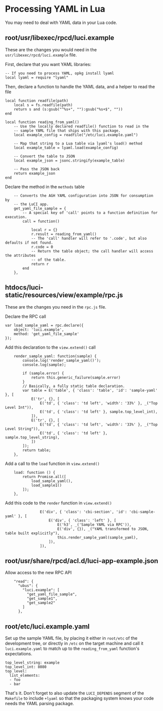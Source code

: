 # Processing YAML in Lua

You may need to deal with YAML data in your Lua code.

## root/usr/libexec/rpcd/luci.example
These are the changes you would need in the `usr/libexec/rpcd/luci.example` file.

First, declare that you want YAML libraries:

```
-- If you need to process YAML, opkg install lyaml
local lyaml = require "lyaml"
```

Then, declare a function to handle the YAML data, and a helper to read the file

```
local function readfile(path)
    local s = fs.readfile(path)
    return s and (s:gsub("^%s+", ""):gsub("%s+$", ""))
end

local function reading_from_yaml()
    -- Use the locally declared readfile() function to read in the
    -- sample YAML file that ships with this package.
    local example_config = readfile("/etc/luci.example.yaml")

    -- Map that string to a Lua table via lyaml's load() method
    local example_table = lyaml.load(example_config)

    -- Convert the table to JSON
    local example_json = jsonc.stringify(example_table)

    -- Pass the JSON back
    return example_json
end
```

Declare the method in the `methods` table

```
    -- Converts the AGH YAML configuration into JSON for consumption by
    -- the LuCI app.
    get_yaml_file_sample = {
        -- A special key of 'call' points to a function definition for execution.
        call = function()

            local r = {}
            r.result = reading_from_yaml()
            -- The 'call' handler will refer to '.code', but also defaults if not found.
            r.code = 0
            -- Return the table object; the call handler will access the attributes
            -- of the table.
            return r
        end
    },
```

## htdocs/luci-static/resources/view/example/rpc.js

These are the changes you need in the `rpc.js` file.

Declare the RPC call

```
var load_sample_yaml = rpc.declare({
    object: 'luci.example',
    method: 'get_yaml_file_sample'
});
```

Add this declaration to the `view.extend()` call

```
    render_sample_yaml: function(sample) {
        console.log('render_sample_yaml()');
        console.log(sample);

        if (sample.error) {
            return this.generic_failure(sample.error)
        }
        // Basically, a fully static table declaration.
        var table = E('table', { 'class': 'table', 'id': 'sample-yaml' }, [
            E('tr', {}, [
                E('td', { 'class': 'td left', 'width': '33%' }, _("Top Level Int")),
                E('td', { 'class': 'td left' }, sample.top_level_int),
            ]),
            E('tr', {}, [
                E('td', { 'class': 'td left', 'width': '33%' }, _("Top Level String")),
                E('td', { 'class': 'td left' }, sample.top_level_string),
            ])
        ]);
        return table;
    },
```

Add a call to the `load` function in `view.extend()`

```
    load: function () {
        return Promise.all([
            load_sample_yaml(),
            load_sample1()
        ]);
    },
```

Add this code to the `render` function in `view.extend()`

```
                E('div', { 'class': 'cbi-section', 'id': 'cbi-sample-yaml' }, [
                    E('div', { 'class': 'left' }, [
                        E('h3', _('Sample YAML via RPC')),
                        E('div', {}), _("YAML transformed to JSON, table built explicitly"),
                        this.render_sample_yaml(sample_yaml),
                    ]),
                ]),
```

## root/usr/share/rpcd/acl.d/luci-app-example.json

Allow access to the new RPC API

```
    "read": {
      "ubus": {
        "luci.example": [
          "get_yaml_file_sample",
          "get_sample1",
          "get_sample2"
        ]
      },
```

## root/etc/luci.example.yaml

Set up the sample YAML file, by placing it either in `root/etc` of the development tree, or directly
in `/etc` on the target machine and call it `luci.example.yaml` to match up to the `reading_from_yaml`
function's expectations.

```
top_level_string: example
top_level_int: 8080
top_level:
  list_elements:
  - foo
  - bar
```

That's it. Don't forget to also update the `LUCI_DEPENDS` segment of the `Makefile` to include
`+lyaml` so that the packaging system knows your code needs the YAML parsing package.
